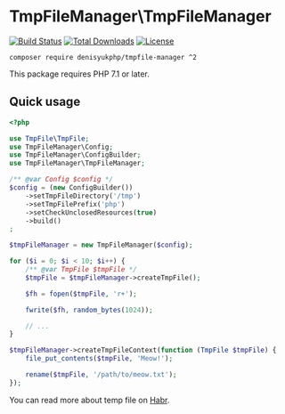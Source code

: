 # TmpFileManager\TmpFileManager

[![Build Status](https://travis-ci.org/denisyukphp/tmpfile-manager.svg?branch=master)](https://travis-ci.org/denisyukphp/tmpfile-manager) [![Total Downloads](https://poser.pugx.org/denisyukphp/tmpfile-manager/downloads)](https://packagist.org/packages/denisyukphp/tmpfile-manager) [![License](https://poser.pugx.org/denisyukphp/tmpfile-manager/license)](https://packagist.org/packages/denisyukphp/tmpfile-manager)

```
composer require denisyukphp/tmpfile-manager ^2
```

This package requires PHP 7.1 or later.

## Quick usage

```php
<?php

use TmpFile\TmpFile;
use TmpFileManager\Config;
use TmpFileManager\ConfigBuilder;
use TmpFileManager\TmpFileManager;

/** @var Config $config */
$config = (new ConfigBuilder())
    ->setTmpFileDirectory('/tmp')
    ->setTmpFilePrefix('php')
    ->setCheckUnclosedResources(true)
    ->build()
;

$tmpFileManager = new TmpFileManager($config);

for ($i = 0; $i < 10; $i++) {
    /** @var TmpFile $tmpFile */
    $tmpFile = $tmpFileManager->createTmpFile();

    $fh = fopen($tmpFile, 'r+');

    fwrite($fh, random_bytes(1024));

    // ...
}

$tmpFileManager->createTmpFileContext(function (TmpFile $tmpFile) {
    file_put_contents($tmpFile, 'Meow!');

    rename($tmpFile, '/path/to/meow.txt');
});
```

You can read more about temp file on [Habr](https://habr.com/ru/post/320078/).
